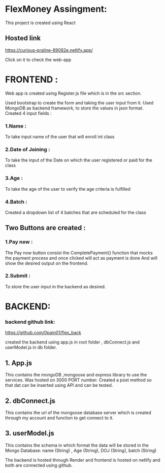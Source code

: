# FlexMoney Assingment: 

This project is created using React

## Hosted link
https://curious-praline-89082e.netlify.app/

Click on it to check the web-app

# FRONTEND :

Web app is created using Register.js file which is in the src section.

Used bootstrap to create the form and taking the user input from it.
Used MongoDB as backend framework, to store the values in json format.
Created 4 input fields :
### 1.Name :
To take input name of the user that will enroll int class
### 2.Date of Joining :
To take the input of the Date on which the user registered or paid for the class
### 3.Age :
To take the age of the user to verify the age criteria is fulfilled 
### 4.Batch :
Created a dropdown list of 4 batches that are scheduled for the class

## Two Buttons are created :
### 1.Pay now :
The Pay now button consist the CompletePayment() function that mocks the payment process and once clicked will act as payment is done
And will show the desired output on the frontend.

### 2.Submit :
To store the user input in the backend as desired.

# BACKEND:

### backend github link:
https://github.com/0pain01/flex_back

created the backend using app.js in root folder , dbConnect.js and userModel.js in db folder.
##  1. App.js
This contains the mongoDB ,mongoose and express library to use the services.
Was hosted on 3000 PORT number.
Created a post method so that dat can be inserted using API and can be tested.

## 2. dbConnect.js
This contains the url of the mongoose database server which is created through my account and function to get connect to it.

## 3. userModel.js
This contains the schema in which format the data will be stored in the Mongo Database:
name (String) , Age (String), DOJ (String), batch (String)

The backend is hosted through Render and frontend is hosted on netlify and both are connected using github.


